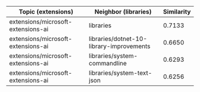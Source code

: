 | Topic (extensions) | Neighbor (libraries) | Similarity |
|-------------|-------------------|------------|
| extensions/microsoft-extensions-ai | libraries | 0.7133 |
| extensions/microsoft-extensions-ai | libraries/dotnet-10-library-improvements | 0.6650 |
| extensions/microsoft-extensions-ai | libraries/system-commandline | 0.6293 |
| extensions/microsoft-extensions-ai | libraries/system-text-json | 0.6256 |
